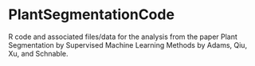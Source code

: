 # PlantSegmentationCode
R code and associated files/data for the analysis from the paper Plant Segmentation by Supervised Machine Learning Methods by Adams, Qiu, Xu, and Schnable.
